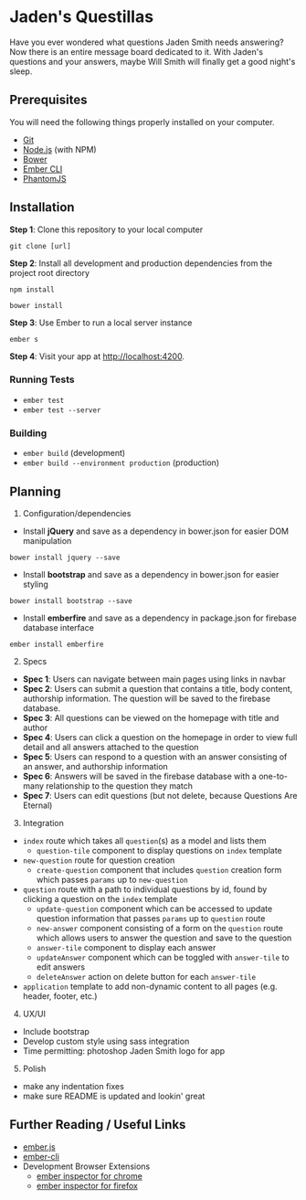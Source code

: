 # Jaden's Questillas

Have you ever wondered what questions Jaden Smith needs answering? Now there is an entire message board dedicated to it. With Jaden's questions and your answers, maybe Will Smith will finally get a good night's sleep.

## Prerequisites

You will need the following things properly installed on your computer.

* [Git](https://git-scm.com/)
* [Node.js](https://nodejs.org/) (with NPM)
* [Bower](https://bower.io/)
* [Ember CLI](https://ember-cli.com/)
* [PhantomJS](http://phantomjs.org/)

## Installation

**Step 1**: Clone this repository to your local computer

```console
git clone [url]
```

**Step 2**: Install all development and production dependencies from the project root directory

```console
npm install
```
```console
bower install
```

**Step 3**: Use Ember to run a local server instance

```console
ember s
```

**Step 4**: Visit your app at [http://localhost:4200](http://localhost:4200).

### Running Tests

* `ember test`
* `ember test --server`

### Building

* `ember build` (development)
* `ember build --environment production` (production)

## Planning

1. Configuration/dependencies
  * Install **jQuery** and save as a dependency in bower.json for easier DOM manipulation
  ```console
  bower install jquery --save
  ```
  * Install **bootstrap** and save as a dependency in bower.json for easier styling
  ```console
  bower install bootstrap --save
  ```
  * Install **emberfire** and save as a dependency in package.json for firebase database interface
  ```console
  ember install emberfire
  ```

2. Specs
  * **Spec 1**: Users can navigate between main pages using links in navbar
  * **Spec 2**: Users can submit a question that contains a title, body content, authorship information. The question will be saved to the firebase database.
  * **Spec 3**: All questions can be viewed on the homepage with title and author
  * **Spec 4**: Users can click a question on the homepage in order to view full detail and all answers attached to the question
  * **Spec 5**: Users can respond to a question with an answer consisting of an answer, and authorship information
  * **Spec 6**: Answers will be saved in the firebase database with a one-to-many relationship to the question they match
  * **Spec 7**: Users can edit questions (but not delete, because Questions Are Eternal)

3. Integration
  * `index` route which takes all `question`(s) as a model and lists them
    * `question-tile` component to display questions on `index` template
  * `new-question` route for question creation
    * `create-question` component that includes `question` creation form which passes `params` up to `new-question`
  * `question` route with a path to individual questions by id, found by clicking a question on the `index` template
    * `update-question` component which can be accessed to update question information that passes `params` up to `question` route
    * `new-answer` component consisting of a form on the `question` route which allows users to answer the question and save to the question
    * `answer-tile` component to display each answer
    * `updateAnswer` component which can be toggled with `answer-tile` to edit answers
    * `deleteAnswer` action on delete button for each `answer-tile`
  * `application` template to add non-dynamic content to all pages (e.g. header, footer, etc.)

4. UX/UI
  * Include bootstrap
  * Develop custom style using sass integration
  * Time permitting: photoshop Jaden Smith logo for app

5. Polish
  * make any indentation fixes
  * make sure README is updated and lookin' great

## Further Reading / Useful Links

* [ember.js](http://emberjs.com/)
* [ember-cli](https://ember-cli.com/)
* Development Browser Extensions
  * [ember inspector for chrome](https://chrome.google.com/webstore/detail/ember-inspector/bmdblncegkenkacieihfhpjfppoconhi)
  * [ember inspector for firefox](https://addons.mozilla.org/en-US/firefox/addon/ember-inspector/)
